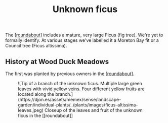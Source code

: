 ﻿---
latitude: -27.53847
longitude: 152.055175
photos:
  1:
    date: 2025-03-15 10:26:03
    description: Still trying to identify exactly which ficus this is
    filename: 1AB8438B-5613-41B8-8143-4B6B5D3240BD.heic
    latitude: -27.53847
    longitude: 152.055175
    memexFilename: images/unknown-ficus/1.jpeg
    title: Ficus leaves from the roundabout
tags: regeneration, plant
title: Unknown ficus
type: plant
---
The [[roundabout]] includes a mature, very large Ficus (fig tree). We're yet to formally identify. At various stages we've labelled it a Moreton Bay fit or a Council tree (Ficus altissima).

## History at Wood Duck Meadows

The first was planted by previous owners in the [[roundabout]]. 

<figure markdown>
![Tip of a branch of the unknown ficus. Multiple large green leaves with vivid yellow veins. Four different yellow fruits are located along the branch.](https://djon.es/assets/memex/sense/landscape-garden/individual-plants/../plants/images/ficus-altissima-leaves.jpeg)
<caption>Closeup of the leaves and fruit of the unknown ficus in the [[roundabout]]</caption>
</figure>

[//begin]: # "Autogenerated link references for markdown compatibility"
[roundabout]: ../roundabout "Roundabout"
[//end]: # "Autogenerated link references"